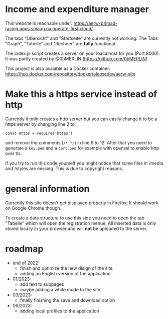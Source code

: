 # Income and expenditure manager
This website is reachable under: https://aerw-b4mad-racing.apps.smaug.na.operate-first.cloud/

The tabs "Übersicht" and "Startseite" are currently not working. 
The Tabs "Graph", "Tabelle" and "Rechner" are **fully** functional.


The index.js script creates a server on your loacalhost for you (Port:8000). It was partly created by @0bMERLIN (https://github.com/0bMERLIN).

This project is also avaiable as a Docker container: https://hub.docker.com/repository/docker/aleexedev/aerw-site

# Make this a https service instead of http
Currently it only creates a http server but you can easily change it to be a https server by changing line 2 to: 

```const Https = require('https')```

and remove the comments (```/* */```) in line 9 to 12. 
After that you need to generate a ```key.pem``` and a ```cert.pem``` for example with openssl to enable http over tls.

If you try to run this code yourself you might notice that some files in /media and /styles are missing. This is due to copyright reasons.

# general information 
Currently this site doesn't get displayed properly in Firefox; It should work on Google Chrome though.

To create a data structure to use this side you need to open the tab "Tabelle" which will open the registration menue. All inserted data is only
stored locally in your browser and will **not** be uploaded to the server.

# roadmap
- end of 2022:
  - finish and optimize the new disign of the site
  - adding an English version of the application
- 01/2023:
  - add text to subpages
  - maybe adding a white mode to the site
- 03/2023:
  - finally finishing the save and download option
- 06/2023:
  - adding local profiles to the application